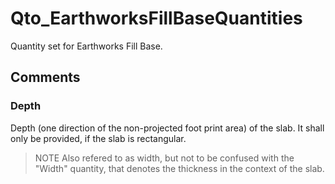 # Qto_EarthworksFillBaseQuantities

Quantity set for Earthworks Fill Base.

## Comments

### Depth

Depth (one direction of the non-projected foot print area) of the slab. It shall only be provided, if the slab is rectangular.
> NOTE  Also refered to as width, but not to be confused with the "Width" quantity, that denotes the thickness in the context of the slab.

